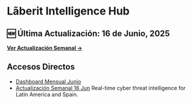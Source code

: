 # Lãberit Intelligence Hub

## 🆕 Última Actualización: 16 de Junio, 2025

**[Ver Actualización Semanal →](https://percevals.github.io/laberit-intelligence/dashboards/2025/06-june/2025-06-16/)**

## Accesos Directos
- [Dashboard Mensual Junio](https://percevals.github.io/laberit-intelligence/dashboards/2025/06-june/)
- [Actualización Semanal 16 Jun](https://percevals.github.io/laberit-intelligence/dashboards/2025/06-june/2025-06-16/)
Real-time cyber threat intelligence for Latin America and Spain.
